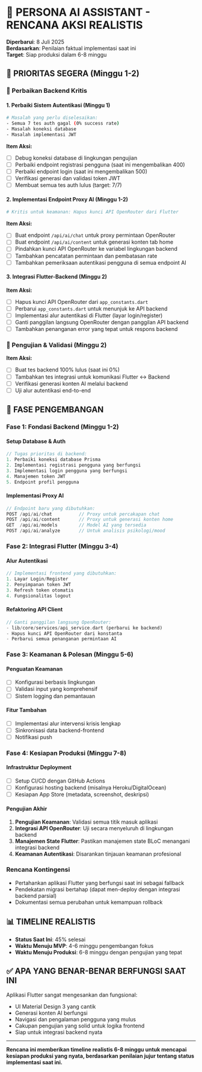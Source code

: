 # 🎯 PERSONA AI ASSISTANT - RENCANA AKSI REALISTIS

**Diperbarui**: 8 Juli 2025  
**Berdasarkan**: Penilaian faktual implementasi saat ini  
**Target**: Siap produksi dalam 6-8 minggu

## 🚩 PRIORITAS SEGERA (Minggu 1-2)

### **🔧 Perbaikan Backend Kritis**

#### 1. **Perbaiki Sistem Autentikasi (Minggu 1)**
```bash
# Masalah yang perlu diselesaikan:
- Semua 7 tes auth gagal (0% success rate)
- Masalah koneksi database  
- Masalah implementasi JWT
```

**Item Aksi:**
- [ ] Debug koneksi database di lingkungan pengujian
- [ ] Perbaiki endpoint registrasi pengguna (saat ini mengembalikan 400)
- [ ] Perbaiki endpoint login (saat ini mengembalikan 500)
- [ ] Verifikasi generasi dan validasi token JWT
- [ ] Membuat semua tes auth lulus (target: 7/7)

#### 2. **Implementasi Endpoint Proxy AI (Minggu 1-2)**
```bash
# Kritis untuk keamanan: Hapus kunci API OpenRouter dari Flutter
```

**Item Aksi:**
- [ ] Buat endpoint `/api/ai/chat` untuk proxy permintaan OpenRouter
- [ ] Buat endpoint `/api/ai/content` untuk generasi konten tab home
- [ ] Pindahkan kunci API OpenRouter ke variabel lingkungan backend
- [ ] Tambahkan pencatatan permintaan dan pembatasan rate
- [ ] Tambahkan pemeriksaan autentikasi pengguna di semua endpoint AI

#### 3. **Integrasi Flutter-Backend (Minggu 2)**

**Item Aksi:**
- [ ] Hapus kunci API OpenRouter dari `app_constants.dart`
- [ ] Perbarui `app_constants.dart` untuk menunjuk ke API backend
- [ ] Implementasi alur autentikasi di Flutter (layar login/register)
- [ ] Ganti panggilan langsung OpenRouter dengan panggilan API backend
- [ ] Tambahkan penanganan error yang tepat untuk respons backend

### **🧪 Pengujian & Validasi (Minggu 2)**

**Item Aksi:**
- [ ] Buat tes backend 100% lulus (saat ini 0%)
- [ ] Tambahkan tes integrasi untuk komunikasi Flutter ↔ Backend
- [ ] Verifikasi generasi konten AI melalui backend
- [ ] Uji alur autentikasi end-to-end

## 🚀 FASE PENGEMBANGAN

### **Fase 1: Fondasi Backend (Minggu 1-2)**

#### **Setup Database & Auth**
```typescript
// Tugas prioritas di backend:
1. Perbaiki koneksi database Prisma
2. Implementasi registrasi pengguna yang berfungsi  
3. Implementasi login pengguna yang berfungsi
4. Manajemen token JWT
5. Endpoint profil pengguna
```

#### **Implementasi Proxy AI**
```typescript
// Endpoint baru yang dibutuhkan:
POST /api/ai/chat          // Proxy untuk percakapan chat
POST /api/ai/content       // Proxy untuk generasi konten home  
GET  /api/ai/models        // Model AI yang tersedia
POST /api/ai/analyze       // Untuk analisis psikologi/mood
```

### **Fase 2: Integrasi Flutter (Minggu 3-4)**

#### **Alur Autentikasi**
```dart
// Implementasi frontend yang dibutuhkan:
1. Layar Login/Register
2. Penyimpanan token JWT
3. Refresh token otomatis
4. Fungsionalitas logout
```

#### **Refaktoring API Client**
```dart
// Ganti panggilan langsung OpenRouter:
- lib/core/services/api_service.dart (perbarui ke backend)
- Hapus kunci API OpenRouter dari konstanta
- Perbarui semua penanganan permintaan AI
```

### **Fase 3: Keamanan & Polesan (Minggu 5-6)**

#### **Penguatan Keamanan**
- [ ] Konfigurasi berbasis lingkungan
- [ ] Validasi input yang komprehensif
- [ ] Sistem logging dan pemantauan

#### **Fitur Tambahan**
- [ ] Implementasi alur intervensi krisis lengkap
- [ ] Sinkronisasi data backend-frontend
- [ ] Notifikasi push

### **Fase 4: Kesiapan Produksi (Minggu 7-8)**

#### **Infrastruktur Deployment**
- [ ] Setup CI/CD dengan GitHub Actions
- [ ] Konfigurasi hosting backend (misalnya Heroku/DigitalOcean)
- [ ] Kesiapan App Store (metadata, screenshot, deskripsi)

#### **Pengujian Akhir**
1. **Pengujian Keamanan**: Validasi semua titik masuk aplikasi
2. **Integrasi API OpenRouter**: Uji secara menyeluruh di lingkungan backend
3. **Manajemen State Flutter**: Pastikan manajemen state BLoC menangani integrasi backend
4. **Keamanan Autentikasi**: Disarankan tinjauan keamanan profesional

### **Rencana Kontingensi**
- Pertahankan aplikasi Flutter yang berfungsi saat ini sebagai fallback
- Pendekatan migrasi bertahap (dapat men-deploy dengan integrasi backend parsial)
- Dokumentasi semua perubahan untuk kemampuan rollback

## 📊 **TIMELINE REALISTIS**

- **Status Saat Ini**: 45% selesai
- **Waktu Menuju MVP**: 4-6 minggu pengembangan fokus
- **Waktu Menuju Produksi**: 6-8 minggu dengan pengujian yang tepat

## ✅ **APA YANG BENAR-BENAR BERFUNGSI SAAT INI**

Aplikasi Flutter sangat mengesankan dan fungsional:
- UI Material Design 3 yang cantik
- Generasi konten AI berfungsi
- Navigasi dan pengalaman pengguna yang mulus
- Cakupan pengujian yang solid untuk logika frontend
- Siap untuk integrasi backend nyata

---

**Rencana ini memberikan timeline realistis 6-8 minggu untuk mencapai kesiapan produksi yang nyata, berdasarkan penilaian jujur tentang status implementasi saat ini.**
